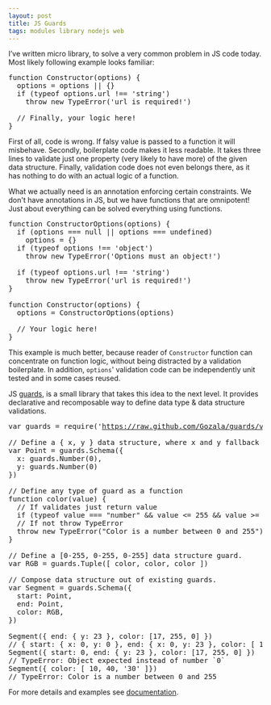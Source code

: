 ```yaml
---
layout: post
title: JS Guards
tags: modules library nodejs web
---
```


I’ve written micro library, to solve a very common problem in JS code today.
Most likely following example looks familiar:

<pre>
<span class="Function">function</span> Constructor<span class="Parens">(</span>options<span class="Parens">)</span> <span class="Braces">{</span>
  options <span class="Operators">=</span> options <span class="Operators">||</span> <span class="Braces">{}</span>
  <span class="Statement">if</span> <span class="Parens">(</span><span class="Operator">typeof</span> options<span class="Operators">.</span>url <span class="Operators">!==</span> <span class="String">'string'</span><span class="Parens">)</span>
    <span class="Exception">throw</span> <span class="Operator">new</span> <span class="Error">TypeError</span><span class="Parens">(</span><span class="String">'url is required!'</span><span class="Parens">)</span>

  <span class="Comment">// Finally, your logic here!</span>
<span class="Braces">}</span>
</pre>

First of all, code is wrong. If falsy value is passed to a function it will
misbehave. Secondly, boilerplate code makes it less readable. It takes three
lines to validate just one property (very likely to have more) of the given
data structure. Finally, validation code does not even belongs there, as it has
nothing to do with an actual logic of a function.

What we actually need is an annotation enforcing certain constraints. We don't
have annotations in JS, but we have functions that are omnipotent! Just about
everything can be solved everything using functions.

<pre>
<span class="Function">function</span> ConstructorOptions<span class="Parens">(</span>options<span class="Parens">)</span> <span class="Braces">{</span>
  <span class="Statement">if</span> <span class="Parens">(</span>options <span class="Operators">===</span> <span class="Keyword">null</span> <span class="Operators">||</span> options <span class="Operators">===</span> <span class="Keyword">undefined</span><span class="Parens">)</span>
    options <span class="Operators">=</span> <span class="Braces">{}</span>
  <span class="Statement">if</span> <span class="Parens">(</span><span class="Operator">typeof</span> options <span class="Operators">!==</span> <span class="String">'object'</span><span class="Parens">)</span>
    <span class="Exception">throw</span> <span class="Operator">new</span> <span class="Error">TypeError</span><span class="Parens">(</span><span class="String">'Options must an object!'</span><span class="Parens">)</span>

  <span class="Statement">if</span> <span class="Parens">(</span><span class="Operator">typeof</span> options<span class="Operators">.</span>url <span class="Operators">!==</span> <span class="String">'string'</span><span class="Parens">)</span>
    <span class="Exception">throw</span> <span class="Operator">new</span> <span class="Error">TypeError</span><span class="Parens">(</span><span class="String">'url is required!'</span><span class="Parens">)</span>
<span class="Braces">}</span>

<span class="Function">function</span> Constructor<span class="Parens">(</span>options<span class="Parens">)</span> <span class="Braces">{</span>
  options <span class="Operators">=</span> ConstructorOptions<span class="Parens">(</span>options<span class="Parens">)</span>

  <span class="Comment">// Your logic here!</span>
<span class="Braces">}</span>
</pre>

This example is much better, because reader of `Constructor` function can
concentrate on function logic, without being distracted by a validation
boilerplate. In addition, `options`' validation code can be independently unit
tested and in some cases reused.

JS [guards], is a small library that takes this idea to the next level. It
provides declarative and recomposable way to define data type & data structure
validations.

<pre>
<span class="Identifier">var</span> guards <span class="Operators">=</span> <span class="Keyword">require</span><span class="Parens">(</span><span class="String">'<a href="https://raw.github.com/Gozala/guards/v0.3.0/guards.js">https://raw.github.com/Gozala/guards/v0.3.0/guards.js</a>'</span><span class="Parens">)</span>

<span class="Comment">// Define a { x, y } data structure, where x and y fallback to 0.</span>
<span class="Identifier">var</span> Point <span class="Operators">=</span> guards<span class="Operators">.</span>Schema<span class="Parens">(</span><span class="Braces">{</span>
  x<span class="Operators">:</span> guards<span class="Operators">.</span><span class="Type">Number</span><span class="Parens">(</span>0<span class="Parens">)</span><span class="Operators">,</span>
  y<span class="Operators">:</span> guards<span class="Operators">.</span><span class="Type">Number</span><span class="Parens">(</span>0<span class="Parens">)</span>
<span class="Braces">}</span><span class="Parens">)</span>

<span class="Comment">// Define any type of guard as a function</span>
<span class="Function">function</span> color<span class="Parens">(</span>value<span class="Parens">)</span> <span class="Braces">{</span>
  <span class="Comment">// If validates just return value</span>
  <span class="Statement">if</span> <span class="Parens">(</span><span class="Operator">typeof</span> value <span class="Operators">===</span> <span class="String">&quot;number&quot;</span> <span class="Operators">&amp;&amp;</span> value <span class="Operators">&lt;=</span> 255 <span class="Operators">&amp;&amp;</span> value <span class="Operators">&gt;=</span> 0<span class="Parens">)</span> <span class="Statement">return</span> value
  <span class="Comment">// If not throw TypeError</span>
  <span class="Exception">throw</span> <span class="Operator">new</span> <span class="Error">TypeError</span><span class="Parens">(</span><span class="String">&quot;Color is a number between 0 and 255&quot;</span><span class="Parens">)</span>
<span class="Braces">}</span>

<span class="Comment">// Define a [0-255, 0-255, 0-255] data structure guard.</span>
<span class="Identifier">var</span> RGB <span class="Operators">=</span> guards<span class="Operators">.</span>Tuple<span class="Parens">(</span><span class="Braces">[</span> color<span class="Operators">,</span> color<span class="Operators">,</span> color <span class="Braces">]</span><span class="Parens">)</span>

<span class="Comment">// Compose data structure out of existing guards.</span>
<span class="Identifier">var</span> Segment <span class="Operators">=</span> guards<span class="Operators">.</span>Schema<span class="Parens">(</span><span class="Braces">{</span>
  start<span class="Operators">:</span> Point<span class="Operators">,</span>
  end<span class="Operators">:</span> Point<span class="Operators">,</span>
  color<span class="Operators">:</span> RGB<span class="Operators">,</span>
<span class="Braces">}</span><span class="Parens">)</span>

Segment<span class="Parens">(</span><span class="Braces">{</span> end<span class="Operators">:</span> <span class="Braces">{</span> y<span class="Operators">:</span> 23 <span class="Braces">}</span><span class="Operators">,</span> color<span class="Operators">:</span> <span class="Braces">[</span>17<span class="Operators">,</span> 255<span class="Operators">,</span> 0<span class="Braces">]</span> <span class="Braces">}</span><span class="Parens">)</span>
<span class="Comment">// { start: { x: 0, y: 0 }, end: { x: 0, y: 23 }, color: [ 17, 255, 0 ] }</span>
Segment<span class="Parens">(</span><span class="Braces">{</span> start<span class="Operators">:</span> 0<span class="Operators">,</span> end<span class="Operators">:</span> <span class="Braces">{</span> y<span class="Operators">:</span> 23 <span class="Braces">}</span><span class="Operators">,</span> color<span class="Operators">:</span> <span class="Braces">[</span>17<span class="Operators">,</span> 255<span class="Operators">,</span> 0<span class="Braces">]</span> <span class="Braces">}</span><span class="Parens">)</span>
<span class="Comment">// TypeError: Object expected instead of number `0`</span>
Segment<span class="Parens">(</span><span class="Braces">{</span> color<span class="Operators">:</span> <span class="Braces">[</span> 10<span class="Operators">,</span> 40<span class="Operators">,</span> <span class="String">'30'</span> <span class="Braces">]}</span><span class="Parens">)</span>
<span class="Comment">// TypeError: Color is a number between 0 and 255</span>
</pre>

For more details and examples see [documentation].

[documentation]:http://jeditoolkit.com/guards/docs/ ""
[guards]:https://github.com/Gozala/guards
[guards proposal]:http://wiki.ecmascript.org/doku.php?id=strawman:guards "EcmaScript proposal"

